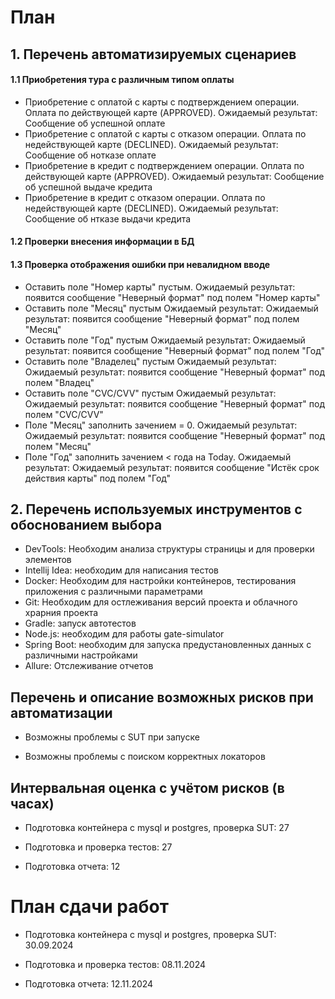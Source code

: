 # План

## 1. Перечень автоматизируемых сценариев

#### 1.1 Приобретения тура с различным типом оплаты

* Приобретение с оплатой с карты с подтверждением операции. Оплата по действующей карте (APPROVED). Ожидаемый результат: Сообщение об успешной оплате
* Приобретение с оплатой с карты с отказом операции. Оплата по недействующей карте (DECLINED).  Ожидаемый результат: Сообщение об нотказе оплате
* Приобретение в кредит с подтверждением операции. Оплата по действующей карте (APPROVED). Ожидаемый результат: Сообщение об успешной выдаче кредита
* Приобретение в кредит с отказом операции. Оплата по недействующей карте (DECLINED). Ожидаемый результат: Сообщение об нтказе выдачи кредита

#### 1.2 Проверки внесения информации в БД

#### 1.3 Проверка отображения ошибки при невалидном вводе
* Оставить поле "Номер карты" пустым. Ожидаемый результат: появится сообщение "Неверный формат" под полем "Номер карты"
* Оставить поле "Месяц" пустым Ожидаемый результат: Ожидаемый результат: появится сообщение "Неверный формат" под полем "Месяц"
* Оставить поле "Год" пустым Ожидаемый результат: Ожидаемый результат: появится сообщение "Неверный формат" под полем "Год"
* Оставить поле "Владелец" пустым Ожидаемый результат: Ожидаемый результат: появится сообщение "Неверный формат" под полем "Владец"
* Оставить поле "CVC/CVV" пустым Ожидаемый результат: Ожидаемый результат: появится сообщение "Неверный формат" под полем "CVC/CVV"
* Поле "Месяц" заполнить зачением = 0. Ожидаемый результат: Ожидаемый результат: появится сообщение "Неверный формат" под полем "Месяц"
* Поле "Год" заполнить зачением < года на Today. Ожидаемый результат: Ожидаемый результат: появится сообщение "Истёк срок действия карты" под полем "Год"

## 2. Перечень используемых инструментов с обоснованием выбора

* DevTools: Необходим анализа структуры страницы и для проверки элементов
* Intellij Idea: необходим для написания тестов
* Docker: Необходим для настройки контейнеров, тестирования приложения с различными параметрами
* Git: Необходим для остлеживания версий проекта и облачного храрния проекта
* Gradle: запуск автотестов
* Node.js: необходим для работы gate-simulator
* Spring Boot: необходим для запуска предустановленных данных с различными настройками
* Allure: Отслеживание отчетов

## Перечень и описание возможных рисков при автоматизации

* Возможны проблемы с SUT при запуске

* Возможны проблемы с поиском корректных локаторов

## Интервальная оценка с учётом рисков (в часах)

* Подготовка контейнера с mysql и postgres, проверка SUT: 27

* Подготовка и проверка тестов: 27

* Подготовка отчета: 12

# План сдачи работ

* Подготовка контейнера с mysql и postgres, проверка SUT: 30.09.2024

* Подготовка и проверка тестов: 08.11.2024

* Подготовка отчета: 12.11.2024